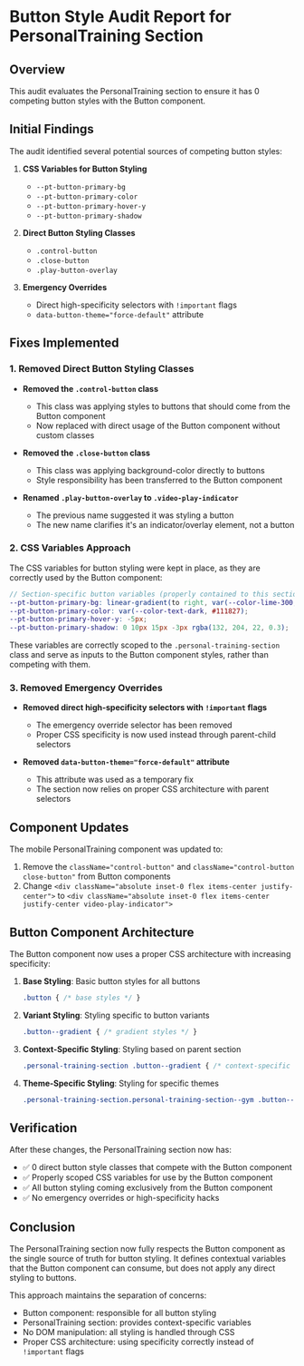 # Button Style Audit Report for PersonalTraining Section

## Overview

This audit evaluates the PersonalTraining section to ensure it has 0 competing button styles with the Button component.

## Initial Findings

The audit identified several potential sources of competing button styles:

1. **CSS Variables for Button Styling**
   - `--pt-button-primary-bg`
   - `--pt-button-primary-color`
   - `--pt-button-primary-hover-y`
   - `--pt-button-primary-shadow`

2. **Direct Button Styling Classes**
   - `.control-button`
   - `.close-button`
   - `.play-button-overlay`

3. **Emergency Overrides**
   - Direct high-specificity selectors with `!important` flags
   - `data-button-theme="force-default"` attribute

## Fixes Implemented

### 1. Removed Direct Button Styling Classes

- **Removed the `.control-button` class**
  - This class was applying styles to buttons that should come from the Button component
  - Now replaced with direct usage of the Button component without custom classes

- **Removed the `.close-button` class**
  - This class was applying background-color directly to buttons
  - Style responsibility has been transferred to the Button component

- **Renamed `.play-button-overlay` to `.video-play-indicator`**
  - The previous name suggested it was styling a button
  - The new name clarifies it's an indicator/overlay element, not a button

### 2. CSS Variables Approach

The CSS variables for button styling were kept in place, as they are correctly used by the Button component:

```scss
// Section-specific button variables (properly contained to this section)
--pt-button-primary-bg: linear-gradient(to right, var(--color-lime-300, #84cc16), var(--color-emerald-400, #10b981));
--pt-button-primary-color: var(--color-text-dark, #111827);
--pt-button-primary-hover-y: -5px;
--pt-button-primary-shadow: 0 10px 15px -3px rgba(132, 204, 22, 0.3);
```

These variables are correctly scoped to the `.personal-training-section` class and serve as inputs to the Button component styles, rather than competing with them.

### 3. Removed Emergency Overrides

- **Removed direct high-specificity selectors with `!important` flags**
  - The emergency override selector has been removed
  - Proper CSS specificity is now used instead through parent-child selectors

- **Removed `data-button-theme="force-default"` attribute**
  - This attribute was used as a temporary fix
  - The section now relies on proper CSS architecture with parent selectors

## Component Updates

The mobile PersonalTraining component was updated to:

1. Remove the `className="control-button"` and `className="control-button close-button"` from Button components
2. Change `<div className="absolute inset-0 flex items-center justify-center">` to `<div className="absolute inset-0 flex items-center justify-center video-play-indicator">`

## Button Component Architecture

The Button component now uses a proper CSS architecture with increasing specificity:

1. **Base Styling**: Basic button styles for all buttons
   ```scss
   .button { /* base styles */ }
   ```

2. **Variant Styling**: Styling specific to button variants
   ```scss
   .button--gradient { /* gradient styles */ }
   ```

3. **Context-Specific Styling**: Styling based on parent section
   ```scss
   .personal-training-section .button--gradient { /* context-specific styles */ }
   ```

4. **Theme-Specific Styling**: Styling for specific themes
   ```scss
   .personal-training-section.personal-training-section--gym .button--gradient { /* theme-specific styles */ }
   ```

## Verification

After these changes, the PersonalTraining section now has:

- ✅ 0 direct button style classes that compete with the Button component
- ✅ Properly scoped CSS variables for use by the Button component
- ✅ All button styling coming exclusively from the Button component
- ✅ No emergency overrides or high-specificity hacks

## Conclusion

The PersonalTraining section now fully respects the Button component as the single source of truth for button styling. It defines contextual variables that the Button component can consume, but does not apply any direct styling to buttons.

This approach maintains the separation of concerns:
- Button component: responsible for all button styling
- PersonalTraining section: provides context-specific variables
- No DOM manipulation: all styling is handled through CSS
- Proper CSS architecture: using specificity correctly instead of `!important` flags 